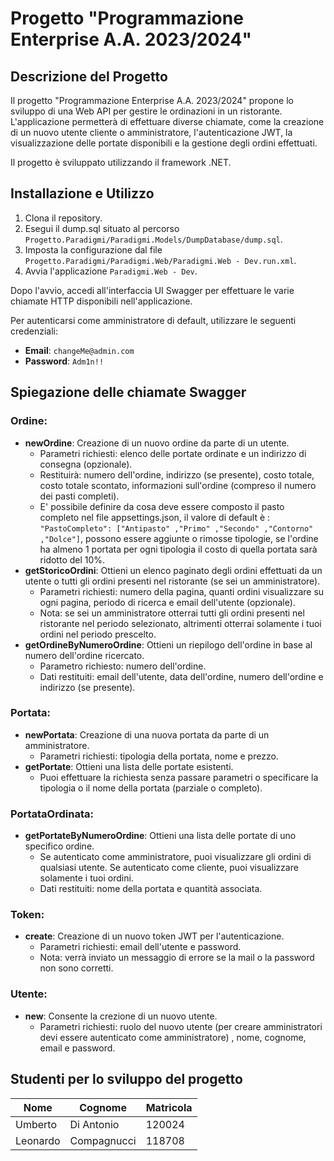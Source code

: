 <!DOCTYPE html>
<html lang="en">
<body>
    <h1>Progetto "Programmazione Enterprise A.A. 2023/2024"</h1>
    <h2>Descrizione del Progetto</h2>
    <p>Il progetto "Programmazione Enterprise A.A. 2023/2024" propone lo sviluppo di una Web API per gestire le ordinazioni in un ristorante. L'applicazione permetterà di effettuare diverse chiamate, come la creazione di un nuovo utente cliente o amministratore, l'autenticazione JWT, la visualizzazione delle portate disponibili e la gestione degli ordini effettuati.</p>
    <p>Il progetto è sviluppato utilizzando il framework .NET.</p>
    <h2>Installazione e Utilizzo</h2>
    <ol>
        <li>Clona il repository.</li>
        <li>Esegui il dump.sql situato al percorso <code>Progetto.Paradigmi/Paradigmi.Models/DumpDatabase/dump.sql</code>.</li>
        <li>Imposta la configurazione dal file <code>Progetto.Paradigmi/Paradigmi.Web/Paradigmi.Web - Dev.run.xml</code>.</li>
        <li>Avvia l'applicazione <code>Paradigmi.Web - Dev</code>.</li>
    </ol>
    <p>Dopo l'avvio, accedi all'interfaccia UI Swagger per effettuare le varie chiamate HTTP disponibili nell'applicazione.</p>
    <p>Per autenticarsi come amministratore di default, utilizzare le seguenti credenziali:</p>
    <ul>
        <li><strong>Email</strong>: <code>changeMe@admin.com</code></li>
        <li><strong>Password</strong>: <code>Adm1n!!</code></li>
    </ul>
    <h2>Spiegazione delle chiamate Swagger</h2>
<h3>Ordine:</h3>
<ul>
    <li>
        <strong>newOrdine</strong>: Creazione di un nuovo ordine da parte di un utente.
        <ul>
            <li>Parametri richiesti: elenco delle portate ordinate e un indirizzo di consegna (opzionale).</li>
            <li>Restituirà: numero dell'ordine, indirizzo (se presente), costo totale, costo totale scontato, informazioni sull'ordine (compreso il numero dei pasti completi).</li>
<li>E' possibile definire da cosa deve essere composto il pasto completo nel file appsettings.json, il valore di default è : <code>"PastoCompleto": ["Antipasto" ,"Primo" ,"Secondo" ,"Contorno" ,"Dolce"]</code>, possono essere aggiunte o rimosse tipologie, se l'ordine ha almeno 1 portata per ogni tipologia il costo di quella portata sarà ridotto del 10%.</li>
        </ul>
    </li>
    <li>
        <strong>getStoricoOrdini</strong>: Ottieni un elenco paginato degli ordini effettuati da un utente o tutti gli ordini presenti nel ristorante (se sei un amministratore).
        <ul>
            <li>Parametri richiesti: numero della pagina, quanti ordini visualizzare su ogni pagina, periodo di ricerca e email dell'utente (opzionale).</li>
            <li>Nota: se sei un amministratore otterrai tutti gli ordini presenti nel ristorante nel periodo selezionato, altrimenti otterrai solamente i tuoi ordini nel periodo prescelto.</li>
        </ul>
    </li>
    <li>
        <strong>getOrdineByNumeroOrdine</strong>: Ottieni un riepilogo dell'ordine in base al numero dell'ordine ricercato.
        <ul>
            <li>Parametro richiesto: numero dell'ordine.</li>
            <li>Dati restituiti: email dell'utente, data dell'ordine, numero dell'ordine e indirizzo (se presente).</li>
        </ul>
    </li>
</ul>

<h3>Portata:</h3>
<ul>
    <li>
        <strong>newPortata</strong>: Creazione di una nuova portata da parte di un amministratore.
        <ul>
            <li>Parametri richiesti: tipologia della portata, nome e prezzo.</li>
        </ul>
    </li>
    <li>
        <strong>getPortate</strong>: Ottieni una lista delle portate esistenti.
        <ul>
            <li>Puoi effettuare la richiesta senza passare parametri o specificare la tipologia o il nome della portata (parziale o completo).</li>
        </ul>
    </li>
</ul>

<h3>PortataOrdinata:</h3>
<ul>
    <li>
        <strong>getPortateByNumeroOrdine</strong>: Ottieni una lista delle portate di uno specifico ordine.
        <ul>
            <li>Se autenticato come amministratore, puoi visualizzare gli ordini di qualsiasi utente. Se autenticato come cliente, puoi visualizzare solamente i tuoi ordini.</li>
            <li>Dati restituiti: nome della portata e quantità associata.</li>
        </ul>
    </li>
</ul>

<h3>Token:</h3>
<ul>
    <li>
        <strong>create</strong>: Creazione di un nuovo token JWT per l'autenticazione.
        <ul>
            <li>Parametri richiesti: email dell'utente e password.</li>
            <li>Nota: verrà inviato un messaggio di errore se la mail o la password non sono corretti.</li>
        </ul>
    </li>
</ul>

<h3>Utente:</h3>
<ul>
    <li>
        <strong>new</strong>: Consente la crezione di un nuovo utente.
        <ul>
            <li>Parametri richiesti: ruolo del nuovo utente (per creare amministratori devi essere autenticato come amministratore) , nome, cognome, email e password.</li>
        </ul>
    </li>
</ul>
    <h2>Studenti per lo sviluppo del progetto</h2>
   <table>
    <thead>
        <tr>
            <th>Nome</th>
            <th>Cognome</th>
            <th>Matricola</th>
        </tr>
    </thead>
    <tbody>
        <tr>
            <td>Umberto</td>
            <td>Di Antonio</td>
            <td>120024</td>
        </tr>
        <tr>
            <td>Leonardo</td>
            <td>Compagnucci</td>
            <td>118708</td>
        </tr>
    </tbody>
</table>
</body>
</html>

